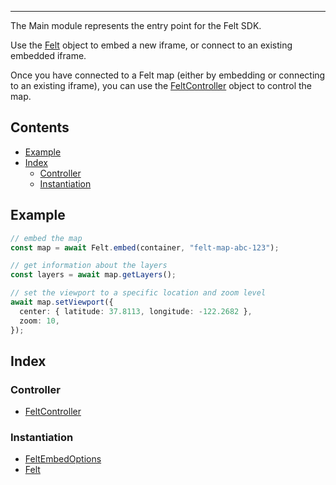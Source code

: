 ***

The Main module represents the entry point for the Felt SDK.

Use the [Felt](Felt.md) object to embed a new iframe, or connect to an existing embedded
iframe.

Once you have connected to a Felt map (either by embedding or connecting to an existing
iframe), you can use the [FeltController](FeltController.md) object to control the map.

## Contents

* [Example](#example)
* [Index](#index)
  * [Controller](#controller)
  * [Instantiation](#instantiation)

## Example

```typescript
// embed the map
const map = await Felt.embed(container, "felt-map-abc-123");

// get information about the layers
const layers = await map.getLayers();

// set the viewport to a specific location and zoom level
await map.setViewport({
  center: { latitude: 37.8113, longitude: -122.2682 },
  zoom: 10,
});
```

## Index

### Controller

* [FeltController](FeltController.md)

### Instantiation

* [FeltEmbedOptions](FeltEmbedOptions.md)
* [Felt](Felt.md)
